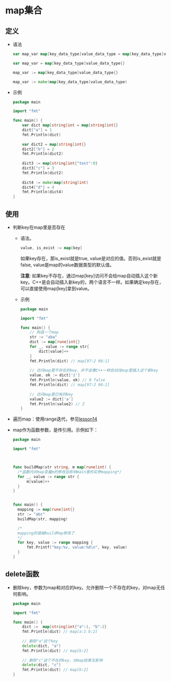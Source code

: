 # map集合

## 定义

* 语法

  ```go
  var map_var map[key_data_type]value_data_type = map[key_data_type]value_data_type{}
  
  var map_var = map[key_data_type]value_data_type{}
  
  map_var := map[key_data_type]value_data_type{}
  
  map_var := make(map[key_data_type]value_data_type)
  ```

* 示例

  ```go
  package main
  
  import "fmt"
  
  func main() {
      var dict map[string]int = map[string]int{}
      dict["a"] = 1
      fmt.Println(dict)
      
      var dict2 = map[string]int{}
      dict2["b"] = 2
      fmt.Println(dict2)
      
      dict3 := map[string]int{"test":0}
      dict3["c"] = 3
      fmt.Println(dict2)
      
      dict4 := make(map[string]int)
      dict4["d"] = 4
      fmt.Println(dict4)
  }
  ```

  

## 使用

* 判断key在map里是否存在

  * 语法。

    ```go
    value, is_exist := map[key]
    ```

    如果key存在，那is_exist就是true, value是对应的值。否则is_exist就是false, value是map的value数据类型的默认值。

    **注意**: 如果key不存在，通过map[key]访问不会给map自动插入这个新key。C++是会自动插入新key的，两个语言不一样。如果确定key存在，可以直接使用map[key]拿到value。

  * 示例

    ```go
    package main
    
    import "fmt"
    
    func main() {
        // 构造一个map
        str := "aba"
        dict := map[rune]int{}
        for _, value := range str{
            dict[value]++
        }
        fmt.Println(dict) // map[97:2 98:1]
        
        // 访问map里不存在的key，并不会像C++一样自动往map里插入这个新key
        value, ok := dict['z']
        fmt.Println(value, ok) // 0 false
        fmt.Println(dict) // map[97:2 98:1]
        
        // 访问map里已有的key
        value2 := dict['a']
        fmt.Println(value2) // 2
    }
    ```

    

* 遍历map：使用range迭代，参见[lesson14](../lesson14)

* map作为函数参数，是传引用。示例如下：

  ```go
  package main
  
  import "fmt"
  
  
  
  func buildMap(str string, m map[rune]int) {
  	/*函数内对map变量m的修改会影响main里的实参mapping*/
  	for _, value := range str {
  		m[value]++
  	}
  }
  
  
  func main() {
  	mapping := map[rune]int{}
  	str := "abc"
  	buildMap(str, mapping)
  
  	/*
  	mapping的值被buildMap修改了
  	*/
  	for key, value := range mapping {
  		fmt.Printf("key:%v, value:%d\n", key, value)
  	}
  }
  ```

  

## delete函数

* 删除key，参数为map和对应的key。允许删除一个不存在的key，对map无任何影响。

  ```go
  package main
  
  import "fmt"
  
  func main() {
      dict :=  map[string]int{"a":1, "b":2}
      fmt.Println(dict) // map[a:1 b:2]
      
      // 删除"a"这个key
      delete(dict, "a")
      fmt.Println(dict) // map[b:2]
      
      // 删除"c"这个不在的key，对map结果无影响
      delete(dict, "c")
      fmt.Println(dict) // map[b:2]
  }
  ```

  



